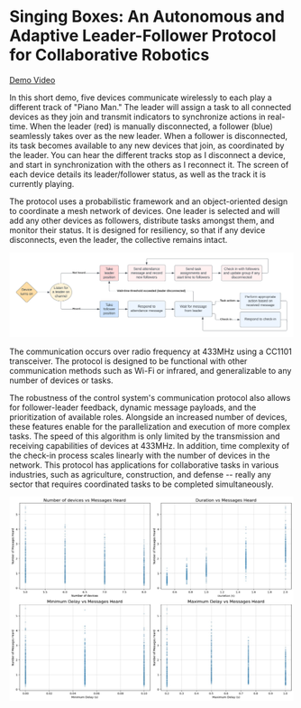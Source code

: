 # Singing Boxes: An Autonomous and Adaptive Leader-Follower Protocol for Collaborative Robotics
[Demo Video](https://drive.google.com/file/d/1nrH9m9OET4b8nIUntWM6QS8P7RI4sD1G/view?usp=sharing "https://drive.google.com/file/d/1nrH9m9OET4b8nIUntWM6QS8P7RI4sD1G/view?usp=sharing")

In this short demo, five devices communicate wirelessly to each play a different track of "Piano Man."  The leader will assign a task to all connected devices as they join and transmit indicators to synchronize actions in real-time. When the leader (red) is manually disconnected, a follower (blue) seamlessly takes over as the new leader. When a follower is disconnected, its task becomes available to any new devices that join, as coordinated by the leader. You can hear the different tracks stop as I disconnect a device, and start in synchronization with the others as I reconnect it. The screen of each device details its leader/follower status, as well as the track it is currently playing.

The protocol uses a probabilistic framework and an object-oriented design to coordinate a mesh network of devices. One leader is selected and will add any other devices as followers, distribute tasks amongst them, and monitor their status. It is designed for resiliency, so that if any device disconnects, even the leader, the collective remains intact.

![alt text](https://github.com/dhilanpatel26/singing_boxes/blob/main/simulations/sb_protocol_diagram.png "Protocol Block Diagram")

The communication occurs over radio frequency at 433MHz using a CC1101 transceiver. The protocol is designed to be functional with other communication methods such as Wi-Fi or infrared, and generalizable to any number of devices or tasks.

The robustness of the control system's communication protocol also allows for follower-leader feedback, dynamic message payloads, and the prioritization of available roles. Alongside an increased number of devices, these features enable for the parallelization and execution of more complex tasks. The speed of this algorithm is only limited by the transmission and receiving capabilities of devices at 433MHz. In addition, time complexity of the check-in process scales linearly with the number of devices in the network. This protocol has applications for collaborative tasks in various industries, such as agriculture, construction, and defense -- really any sector that requires coordinated tasks to be completed simultaneously.

![alt text](https://github.com/dhilanpatel26/singing_boxes/blob/main/simulations/sb_simulations.jpg "Simulation Plots")
